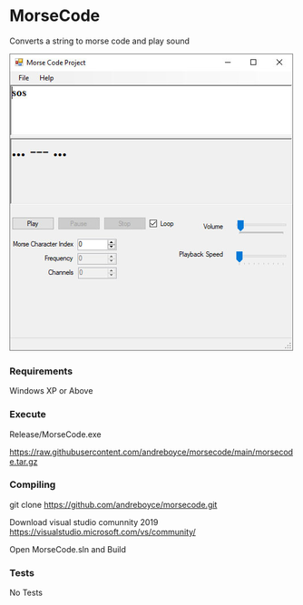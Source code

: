 # MorseCode

Converts a string to morse code and play sound

![alt screenshot](https://raw.githubusercontent.com/andreboyce/morsecode/main/screenshot.jpg)

### Requirements

Windows XP or Above

### Execute

Release/MorseCode.exe

https://raw.githubusercontent.com/andreboyce/morsecode/main/morsecode.tar.gz

### Compiling

git clone https://github.com/andreboyce/morsecode.git

Download visual studio comunnity 2019 https://visualstudio.microsoft.com/vs/community/

Open MorseCode.sln and Build

### Tests

No Tests
